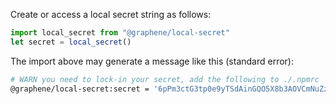 Create or access a local secret string as follows:
```js
import local_secret from "@graphene/local-secret"
let secret = local_secret()
```

The import above may generate a message like this (standard error):
```bash
# WARN you need to lock-in your secret, add the following to ./.npmrc
@graphene/local-secret:secret = '6pPm3ctG3tp0e9yTSdAinGQO5X8b3AOVCmNuZzz7Kv4+u9WXvLbQOmVBo0g8AXoV/agCz+FSTaeC+vV0GzAaG5Wh+YXBxAnt3dd+79VNAxUGzJZdjIMe5mMtkD8J6BmWM/ZPcoDrQdIHCDslEqYAcw64zsSovgcLLRVOyKm5FZBQpN3AcTXs/84h8rCHbq6v49yBRTf5bVfr4DGPPyzJux07JJuy25AlBD2BK41zmhVbPZR949H0w6a9YpS7nm63Up6rwVUM11jKddCrQpONPQG+2lZ2L2qt0YUqz+2mil5gXrof403naSvSA2nRS/PTOOaoK4Yc2uVQrSt1E38SSA='
```